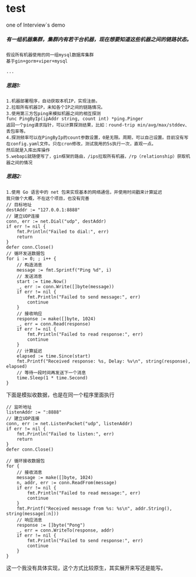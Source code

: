 # test
one of Interview`s demo

##### 有一组机器集群，集群内有若干台机器，现在想要知道这些机器之间的链路状态。


    假设所有机器使用的同一组mysql数据库集群
    基于gin+gorm+viper+mysql
    
    ...
##### 思路1:
    1.机器部署程序，自动获取本机IP，实现注册。
    2.拉取所有机器IP，未知各个IP之间的链路情况。
    3.使用第三方包ping来模拟机器之间的相互探测
    func PingByIp(ipAddr string, count int) *ping.Pinger 
    返回一个ping请求指针，可以计算探测结果，比如：round-trip min/avg/max/stddev、丢包率等。
    4.探测频率可以在PingByIp的count参数设置，0是无限。周期，可以自己设置。目前没有写在config.yaml文件。只在cron修改，测试我用的5s执行一次，直观一点。
    然后就是入库出库操作
    5.webapi就随便写了，gin框架的路由，/ips拉取所有机器，/rp（relationship）获取机器之间的情况
##### 思路2:
    1.使用 Go 语言中的 net 包来实现基本的网络通信，并使用时间戳来计算延迟
    我只做个大概，不在这个项目，也没有完善
    // 目标地址
    destAddr := "127.0.0.1:8888"
    // 建立UDP连接
	conn, err := net.Dial("udp", destAddr)
	if err != nil {
		fmt.Println("Failed to dial:", err)
		return
	}
    defer conn.Close()
    // 循环发送数据包
	for i := 0; ; i++ {
		// 构造消息
		message := fmt.Sprintf("Ping %d", i)
		// 发送消息
		start := time.Now()
		_, err := conn.Write([]byte(message))
		if err != nil {
			fmt.Println("Failed to send message:", err)
			continue
		}
		// 接收响应
		response := make([]byte, 1024)
		_, err = conn.Read(response)
		if err != nil {
			fmt.Println("Failed to read response:", err)
			continue
		}
		// 计算延迟
		elapsed := time.Since(start)
		fmt.Printf("Received response: %s, Delay: %v\n", string(response), elapsed)
		// 等待一段时间再发送下一个消息
		time.Sleep(1 * time.Second)
	}
下面是模拟收数据，也是在同一个程序里面执行
    


    // 监听地址
    listenAddr := ":8888"
	// 建立UDP连接
	conn, err := net.ListenPacket("udp", listenAddr)
	if err != nil {
		fmt.Println("Failed to listen:", err)
		return
	}
	defer conn.Close()

	// 循环接收数据包
	for {
		// 接收消息
		message := make([]byte, 1024)
		n, addr, err := conn.ReadFrom(message)
		if err != nil {
			fmt.Println("Failed to read message:", err)
			continue
		}
		fmt.Printf("Received message from %s: %s\n", addr.String(), string(message[:n]))
		// 响应消息
		response := []byte("Pong")
		_, err = conn.WriteTo(response, addr)
		if err != nil {
			fmt.Println("Failed to send response:", err)
			continue
		}
	}
这一个我没有具体实现，这个方式比较原生，其实展开来写还是能写。